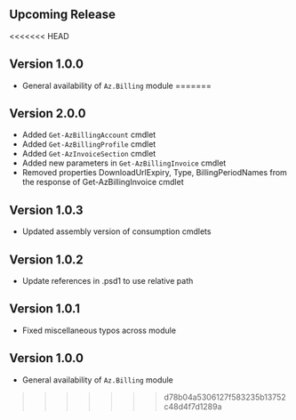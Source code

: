 <!--
    Please leave this section at the top of the change log.

    Changes for the upcoming release should go under the section titled "Upcoming Release", and should adhere to the following format:

    ## Upcoming Release
    * Overview of change #1
        - Additional information about change #1
    * Overview of change #2
        - Additional information about change #2
        - Additional information about change #2
    * Overview of change #3
    * Overview of change #4
        - Additional information about change #4

    ## YYYY.MM.DD - Version X.Y.Z (Previous Release)
    * Overview of change #1
        - Additional information about change #1
-->
## Upcoming Release

<<<<<<< HEAD
## Version 1.0.0
* General availability of `Az.Billing` module
=======
## Version 2.0.0
* Added `Get-AzBillingAccount` cmdlet
* Added `Get-AzBillingProfile` cmdlet
* Added `Get-AzInvoiceSection` cmdlet
* Added new parameters in `Get-AzBillingInvoice` cmdlet
* Removed properties DownloadUrlExpiry, Type, BillingPeriodNames from the response of Get-AzBillingInvoice cmdlet

## Version 1.0.3
* Updated assembly version of consumption cmdlets

## Version 1.0.2
* Update references in .psd1 to use relative path

## Version 1.0.1
* Fixed miscellaneous typos across module

## Version 1.0.0
* General availability of `Az.Billing` module
>>>>>>> d78b04a5306127f583235b13752c48d4f7d1289a

